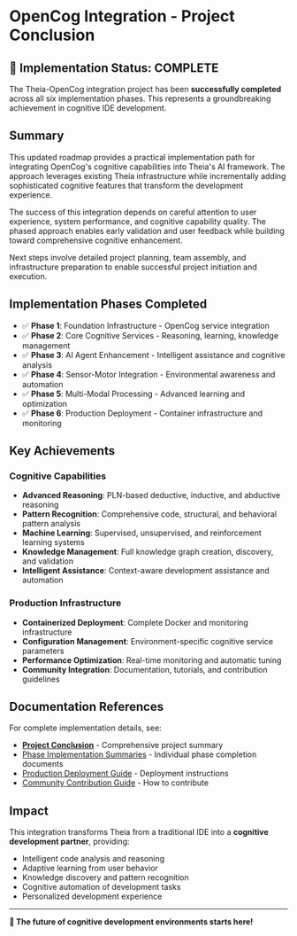 # OpenCog Integration - Project Conclusion

## 🎉 Implementation Status: COMPLETE

The Theia-OpenCog integration project has been **successfully completed** across all six implementation phases. This represents a groundbreaking achievement in cognitive IDE development.

## Summary

This updated roadmap provides a practical implementation path for integrating OpenCog's cognitive capabilities into Theia's AI framework. The approach leverages existing Theia infrastructure while incrementally adding sophisticated cognitive features that transform the development experience.

The success of this integration depends on careful attention to user experience, system performance, and cognitive capability quality. The phased approach enables early validation and user feedback while building toward comprehensive cognitive enhancement.

Next steps involve detailed project planning, team assembly, and infrastructure preparation to enable successful project initiation and execution.

## Implementation Phases Completed

- ✅ **Phase 1**: Foundation Infrastructure - OpenCog service integration
- ✅ **Phase 2**: Core Cognitive Services - Reasoning, learning, knowledge management  
- ✅ **Phase 3**: AI Agent Enhancement - Intelligent assistance and cognitive analysis
- ✅ **Phase 4**: Sensor-Motor Integration - Environmental awareness and automation
- ✅ **Phase 5**: Multi-Modal Processing - Advanced learning and optimization
- ✅ **Phase 6**: Production Deployment - Container infrastructure and monitoring

## Key Achievements

### Cognitive Capabilities
- **Advanced Reasoning**: PLN-based deductive, inductive, and abductive reasoning
- **Pattern Recognition**: Comprehensive code, structural, and behavioral pattern analysis
- **Machine Learning**: Supervised, unsupervised, and reinforcement learning systems
- **Knowledge Management**: Full knowledge graph creation, discovery, and validation
- **Intelligent Assistance**: Context-aware development assistance and automation

### Production Infrastructure
- **Containerized Deployment**: Complete Docker and monitoring infrastructure
- **Configuration Management**: Environment-specific cognitive service parameters
- **Performance Optimization**: Real-time monitoring and automatic tuning
- **Community Integration**: Documentation, tutorials, and contribution guidelines

## Documentation References

For complete implementation details, see:

- [**Project Conclusion**](../../PROJECT_CONCLUSION.md) - Comprehensive project summary
- [Phase Implementation Summaries](.) - Individual phase completion documents
- [Production Deployment Guide](PRODUCTION_DEPLOYMENT_GUIDE.md) - Deployment instructions
- [Community Contribution Guide](COMMUNITY_CONTRIBUTION_GUIDE.md) - How to contribute

## Impact

This integration transforms Theia from a traditional IDE into a **cognitive development partner**, providing:

- Intelligent code analysis and reasoning
- Adaptive learning from user behavior  
- Knowledge discovery and pattern recognition
- Cognitive automation of development tasks
- Personalized development experience

---

**🚀 The future of cognitive development environments starts here!**